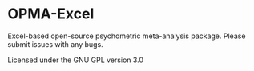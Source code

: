 # OPMA-Excel
Excel-based open-source psychometric meta-analysis package. Please submit issues with any bugs.

Licensed under the GNU GPL version 3.0
